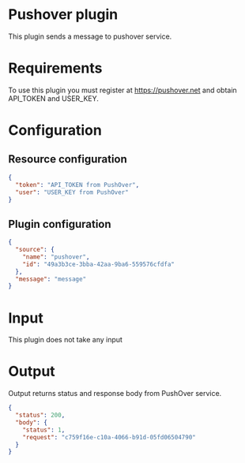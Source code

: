 # Pushover plugin

This plugin sends a message to pushover service.

# Requirements

To use this plugin you must register at https://pushover.net and obtain API_TOKEN and USER_KEY.

# Configuration

## Resource configuration

```json
{
  "token": "API_TOKEN from PushOver",
  "user": "USER_KEY from PushOver"
}
```

## Plugin configuration

```json
{
  "source": {
    "name": "pushover",
    "id": "49a3b3ce-3bba-42aa-9ba6-559576cfdfa"
  },
  "message": "message"
}
```

# Input

This plugin does not take any input

# Output

Output returns status and response body from PushOver service.

```json
{
  "status": 200,
  "body": {
    "status": 1,
    "request": "c759f16e-c10a-4066-b91d-05fd06504790"
  }
}
```

